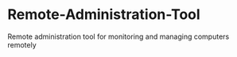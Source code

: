 # Remote-Administration-Tool
Remote administration tool for monitoring and managing computers remotely
